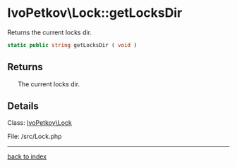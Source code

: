 # IvoPetkov\Lock::getLocksDir

Returns the current locks dir.

```php
static public string getLocksDir ( void )
```

## Returns

&nbsp;&nbsp;&nbsp;&nbsp;&nbsp;&nbsp;The current locks dir.

## Details

Class: [IvoPetkov\Lock](ivopetkov.lock.class.md)

File: /src/Lock.php

---

[back to index](index.md)

